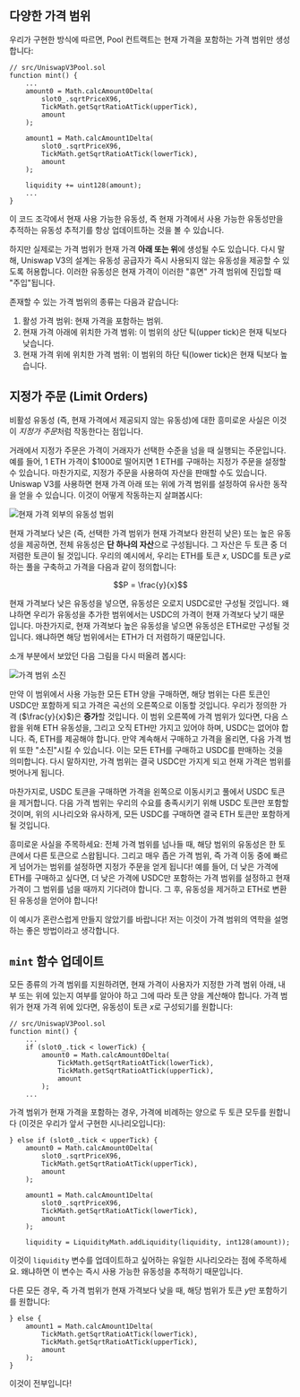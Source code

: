 ## 다양한 가격 범위

우리가 구현한 방식에 따르면, Pool 컨트랙트는 현재 가격을 포함하는 가격 범위만 생성합니다:
```solidity
// src/UniswapV3Pool.sol
function mint() {
    ...
    amount0 = Math.calcAmount0Delta(
        slot0_.sqrtPriceX96,
        TickMath.getSqrtRatioAtTick(upperTick),
        amount
    );

    amount1 = Math.calcAmount1Delta(
        slot0_.sqrtPriceX96,
        TickMath.getSqrtRatioAtTick(lowerTick),
        amount
    );

    liquidity += uint128(amount);
    ...
}
```

이 코드 조각에서 현재 사용 가능한 유동성, 즉 현재 가격에서 사용 가능한 유동성만을 추적하는 유동성 추적기를 항상 업데이트하는 것을 볼 수 있습니다.

하지만 실제로는 가격 범위가 현재 가격 **아래 또는 위**에 생성될 수도 있습니다. 다시 말해, Uniswap V3의 설계는 유동성 공급자가 즉시 사용되지 않는 유동성을 제공할 수 있도록 허용합니다. 이러한 유동성은 현재 가격이 이러한 "휴면" 가격 범위에 진입할 때 "주입"됩니다.

존재할 수 있는 가격 범위의 종류는 다음과 같습니다:
1. 활성 가격 범위: 현재 가격을 포함하는 범위.
2. 현재 가격 아래에 위치한 가격 범위: 이 범위의 상단 틱(upper tick)은 현재 틱보다 낮습니다.
3. 현재 가격 위에 위치한 가격 범위: 이 범위의 하단 틱(lower tick)은 현재 틱보다 높습니다.

## 지정가 주문 (Limit Orders)

비활성 유동성 (즉, 현재 가격에서 제공되지 않는 유동성)에 대한 흥미로운 사실은 이것이 *지정가 주문*처럼 작동한다는 점입니다.

거래에서 지정가 주문은 가격이 거래자가 선택한 수준을 넘을 때 실행되는 주문입니다. 예를 들어, 1 ETH 가격이 \$1000로 떨어지면 1 ETH를 구매하는 지정가 주문을 설정할 수 있습니다. 마찬가지로, 지정가 주문을 사용하여 자산을 판매할 수도 있습니다. Uniswap V3를 사용하면 현재 가격 아래 또는 위에 가격 범위를 설정하여 유사한 동작을 얻을 수 있습니다. 이것이 어떻게 작동하는지 살펴봅시다:



![현재 가격 외부의 유동성 범위](images/ranges_outside_current_price.png)

현재 가격보다 낮은 (즉, 선택한 가격 범위가 현재 가격보다 완전히 낮은) 또는 높은 유동성을 제공하면, 전체 유동성은 **단 하나의 자산**으로 구성됩니다. 그 자산은 두 토큰 중 더 저렴한 토큰이 될 것입니다. 우리의 예시에서, 우리는 ETH를 토큰 $x$, USDC를 토큰 $y$로 하는 풀을 구축하고 가격을 다음과 같이 정의합니다:

$$P = \frac{y}{x}$$

현재 가격보다 낮은 유동성을 넣으면, 유동성은 오로지 USDC로만 구성될 것입니다. 왜냐하면 우리가 유동성을 추가한 범위에서는 USDC의 가격이 현재 가격보다 낮기 때문입니다. 마찬가지로, 현재 가격보다 높은 유동성을 넣으면 유동성은 ETH로만 구성될 것입니다. 왜냐하면 해당 범위에서는 ETH가 더 저렴하기 때문입니다.

소개 부분에서 보았던 다음 그림을 다시 떠올려 봅시다:



![가격 범위 소진](../milestone_1/images/range_depleted.png)

만약 이 범위에서 사용 가능한 모든 ETH 양을 구매하면, 해당 범위는 다른 토큰인 USDC만 포함하게 되고 가격은 곡선의 오른쪽으로 이동할 것입니다. 우리가 정의한 가격 ($\frac{y}{x}$)은 **증가**할 것입니다. 이 범위 오른쪽에 가격 범위가 있다면, 다음 스왑을 위해 ETH 유동성을, 그리고 오직 ETH만 가지고 있어야 하며, USDC는 없어야 합니다. 즉, ETH를 제공해야 합니다. 만약 계속해서 구매하고 가격을 올리면, 다음 가격 범위 또한 "소진"시킬 수 있습니다. 이는 모든 ETH를 구매하고 USDC를 판매하는 것을 의미합니다. 다시 말하지만, 가격 범위는 결국 USDC만 가지게 되고 현재 가격은 범위를 벗어나게 됩니다.

마찬가지로, USDC 토큰을 구매하면 가격을 왼쪽으로 이동시키고 풀에서 USDC 토큰을 제거합니다. 다음 가격 범위는 우리의 수요를 충족시키기 위해 USDC 토큰만 포함할 것이며, 위의 시나리오와 유사하게, 모든 USDC를 구매하면 결국 ETH 토큰만 포함하게 될 것입니다.

흥미로운 사실을 주목하세요: 전체 가격 범위를 넘나들 때, 해당 범위의 유동성은 한 토큰에서 다른 토큰으로 스왑됩니다. 그리고 매우 좁은 가격 범위, 즉 가격 이동 중에 빠르게 넘어가는 범위를 설정하면 지정가 주문을 얻게 됩니다! 예를 들어, 더 낮은 가격에 ETH를 구매하고 싶다면, 더 낮은 가격에 USDC만 포함하는 가격 범위를 설정하고 현재 가격이 그 범위를 넘을 때까지 기다려야 합니다. 그 후, 유동성을 제거하고 ETH로 변환된 유동성을 얻어야 합니다!

이 예시가 혼란스럽게 만들지 않았기를 바랍니다! 저는 이것이 가격 범위의 역학을 설명하는 좋은 방법이라고 생각합니다.

## `mint` 함수 업데이트

모든 종류의 가격 범위를 지원하려면, 현재 가격이 사용자가 지정한 가격 범위 아래, 내부 또는 위에 있는지 여부를 알아야 하고 그에 따라 토큰 양을 계산해야 합니다. 가격 범위가 현재 가격 위에 있다면, 유동성이 토큰 $x$로 구성되기를 원합니다:

```solidity
// src/UniswapV3Pool.sol
function mint() {
    ...
    if (slot0_.tick < lowerTick) {
        amount0 = Math.calcAmount0Delta(
            TickMath.getSqrtRatioAtTick(lowerTick),
            TickMath.getSqrtRatioAtTick(upperTick),
            amount
        );
    ...
```

가격 범위가 현재 가격을 포함하는 경우, 가격에 비례하는 양으로 두 토큰 모두를 원합니다 (이것은 우리가 앞서 구현한 시나리오입니다):
```solidity
} else if (slot0_.tick < upperTick) {
    amount0 = Math.calcAmount0Delta(
        slot0_.sqrtPriceX96,
        TickMath.getSqrtRatioAtTick(upperTick),
        amount
    );

    amount1 = Math.calcAmount1Delta(
        slot0_.sqrtPriceX96,
        TickMath.getSqrtRatioAtTick(lowerTick),
        amount
    );

    liquidity = LiquidityMath.addLiquidity(liquidity, int128(amount));
```

이것이 `liquidity` 변수를 업데이트하고 싶어하는 유일한 시나리오라는 점에 주목하세요. 왜냐하면 이 변수는 즉시 사용 가능한 유동성을 추적하기 때문입니다.

다른 모든 경우, 즉 가격 범위가 현재 가격보다 낮을 때, 해당 범위가 토큰 $y$만 포함하기를 원합니다:
```solidity
} else {
    amount1 = Math.calcAmount1Delta(
        TickMath.getSqrtRatioAtTick(lowerTick),
        TickMath.getSqrtRatioAtTick(upperTick),
        amount
    );
}
```

이것이 전부입니다!